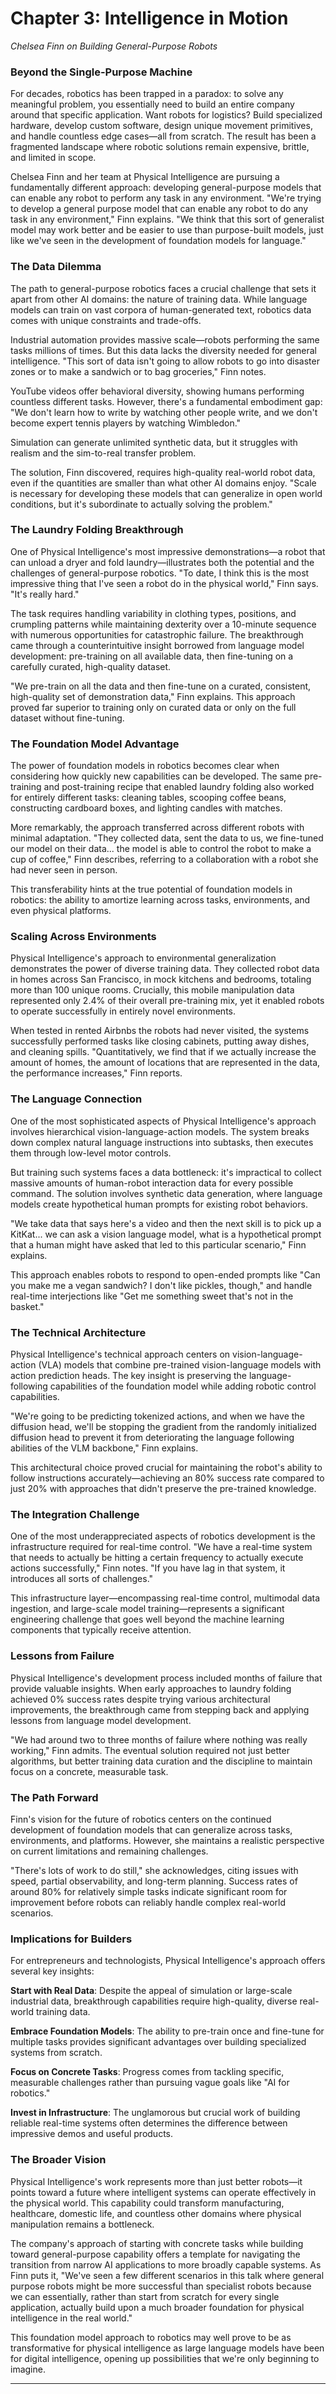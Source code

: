 # Chapter 3: Intelligence in Motion

*Chelsea Finn on Building General-Purpose Robots*

### Beyond the Single-Purpose Machine

For decades, robotics has been trapped in a paradox: to solve any meaningful problem, you essentially need to build an entire company around that specific application. Want robots for logistics? Build specialized hardware, develop custom software, design unique movement primitives, and handle countless edge cases—all from scratch. The result has been a fragmented landscape where robotic solutions remain expensive, brittle, and limited in scope.

Chelsea Finn and her team at Physical Intelligence are pursuing a fundamentally different approach: developing general-purpose models that can enable any robot to perform any task in any environment. "We're trying to develop a general purpose model that can enable any robot to do any task in any environment," Finn explains. "We think that this sort of generalist model may work better and be easier to use than purpose-built models, just like we've seen in the development of foundation models for language."

### The Data Dilemma

The path to general-purpose robotics faces a crucial challenge that sets it apart from other AI domains: the nature of training data. While language models can train on vast corpora of human-generated text, robotics data comes with unique constraints and trade-offs.

Industrial automation provides massive scale—robots performing the same tasks millions of times. But this data lacks the diversity needed for general intelligence. "This sort of data isn't going to allow robots to go into disaster zones or to make a sandwich or to bag groceries," Finn notes.

YouTube videos offer behavioral diversity, showing humans performing countless different tasks. However, there's a fundamental embodiment gap: "We don't learn how to write by watching other people write, and we don't become expert tennis players by watching Wimbledon."

Simulation can generate unlimited synthetic data, but it struggles with realism and the sim-to-real transfer problem.

The solution, Finn discovered, requires high-quality real-world robot data, even if the quantities are smaller than what other AI domains enjoy. "Scale is necessary for developing these models that can generalize in open world conditions, but it's subordinate to actually solving the problem."

### The Laundry Folding Breakthrough

One of Physical Intelligence's most impressive demonstrations—a robot that can unload a dryer and fold laundry—illustrates both the potential and the challenges of general-purpose robotics. "To date, I think this is the most impressive thing that I've seen a robot do in the physical world," Finn says. "It's really hard."

The task requires handling variability in clothing types, positions, and crumpling patterns while maintaining dexterity over a 10-minute sequence with numerous opportunities for catastrophic failure. The breakthrough came through a counterintuitive insight borrowed from language model development: pre-training on all available data, then fine-tuning on a carefully curated, high-quality dataset.

"We pre-train on all the data and then fine-tune on a curated, consistent, high-quality set of demonstration data," Finn explains. This approach proved far superior to training only on curated data or only on the full dataset without fine-tuning.

### The Foundation Model Advantage

The power of foundation models in robotics becomes clear when considering how quickly new capabilities can be developed. The same pre-training and post-training recipe that enabled laundry folding also worked for entirely different tasks: cleaning tables, scooping coffee beans, constructing cardboard boxes, and lighting candles with matches.

More remarkably, the approach transferred across different robots with minimal adaptation. "They collected data, sent the data to us, we fine-tuned our model on their data... the model is able to control the robot to make a cup of coffee," Finn describes, referring to a collaboration with a robot she had never seen in person.

This transferability hints at the true potential of foundation models in robotics: the ability to amortize learning across tasks, environments, and even physical platforms.

### Scaling Across Environments

Physical Intelligence's approach to environmental generalization demonstrates the power of diverse training data. They collected robot data in homes across San Francisco, in mock kitchens and bedrooms, totaling more than 100 unique rooms. Crucially, this mobile manipulation data represented only 2.4% of their overall pre-training mix, yet it enabled robots to operate successfully in entirely novel environments.

When tested in rented Airbnbs the robots had never visited, the systems successfully performed tasks like closing cabinets, putting away dishes, and cleaning spills. "Quantitatively, we find that if we actually increase the amount of homes, the amount of locations that are represented in the data, the performance increases," Finn reports.

### The Language Connection

One of the most sophisticated aspects of Physical Intelligence's approach involves hierarchical vision-language-action models. The system breaks down complex natural language instructions into subtasks, then executes them through low-level motor controls.

But training such systems faces a data bottleneck: it's impractical to collect massive amounts of human-robot interaction data for every possible command. The solution involves synthetic data generation, where language models create hypothetical human prompts for existing robot behaviors.

"We take data that says here's a video and then the next skill is to pick up a KitKat... we can ask a vision language model, what is a hypothetical prompt that a human might have asked that led to this particular scenario," Finn explains.

This approach enables robots to respond to open-ended prompts like "Can you make me a vegan sandwich? I don't like pickles, though," and handle real-time interjections like "Get me something sweet that's not in the basket."

### The Technical Architecture

Physical Intelligence's technical approach centers on vision-language-action (VLA) models that combine pre-trained vision-language models with action prediction heads. The key insight is preserving the language-following capabilities of the foundation model while adding robotic control capabilities.

"We're going to be predicting tokenized actions, and when we have the diffusion head, we'll be stopping the gradient from the randomly initialized diffusion head to prevent it from deteriorating the language following abilities of the VLM backbone," Finn explains.

This architectural choice proved crucial for maintaining the robot's ability to follow instructions accurately—achieving an 80% success rate compared to just 20% with approaches that didn't preserve the pre-trained knowledge.

### The Integration Challenge

One of the most underappreciated aspects of robotics development is the infrastructure required for real-time control. "We have a real-time system that needs to actually be hitting a certain frequency to actually execute actions successfully," Finn notes. "If you have lag in that system, it introduces all sorts of challenges."

This infrastructure layer—encompassing real-time control, multimodal data ingestion, and large-scale model training—represents a significant engineering challenge that goes well beyond the machine learning components that typically receive attention.

### Lessons from Failure

Physical Intelligence's development process included months of failure that provide valuable insights. When early approaches to laundry folding achieved 0% success rates despite trying various architectural improvements, the breakthrough came from stepping back and applying lessons from language model development.

"We had around two to three months of failure where nothing was really working," Finn admits. The eventual solution required not just better algorithms, but better training data curation and the discipline to maintain focus on a concrete, measurable task.

### The Path Forward

Finn's vision for the future of robotics centers on the continued development of foundation models that can generalize across tasks, environments, and platforms. However, she maintains a realistic perspective on current limitations and remaining challenges.

"There's lots of work to do still," she acknowledges, citing issues with speed, partial observability, and long-term planning. Success rates of around 80% for relatively simple tasks indicate significant room for improvement before robots can reliably handle complex real-world scenarios.

### Implications for Builders

For entrepreneurs and technologists, Physical Intelligence's approach offers several key insights:

**Start with Real Data**: Despite the appeal of simulation or large-scale industrial data, breakthrough capabilities require high-quality, diverse real-world training data.

**Embrace Foundation Models**: The ability to pre-train once and fine-tune for multiple tasks provides significant advantages over building specialized systems from scratch.

**Focus on Concrete Tasks**: Progress comes from tackling specific, measurable challenges rather than pursuing vague goals like "AI for robotics."

**Invest in Infrastructure**: The unglamorous but crucial work of building reliable real-time systems often determines the difference between impressive demos and useful products.

### The Broader Vision

Physical Intelligence's work represents more than just better robots—it points toward a future where intelligent systems can operate effectively in the physical world. This capability could transform manufacturing, healthcare, domestic life, and countless other domains where physical manipulation remains a bottleneck.

The company's approach of starting with concrete tasks while building toward general-purpose capability offers a template for navigating the transition from narrow AI applications to more broadly capable systems. As Finn puts it, "We've seen a few different scenarios in this talk where general purpose robots might be more successful than specialist robots because we can essentially, rather than start from scratch for every single application, actually build upon a much broader foundation for physical intelligence in the real world."

This foundation model approach to robotics may well prove to be as transformative for physical intelligence as large language models have been for digital intelligence, opening up possibilities that we're only beginning to imagine.

------
